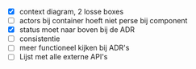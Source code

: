 - [x] context diagram, 2 losse boxes
- [ ] actors bij container hoeft niet perse bij component
- [x] status moet naar boven bij de ADR
- [ ] consistentie
- [ ] meer functioneel kijken bij ADR's
- [ ] Lijst met alle externe API's
